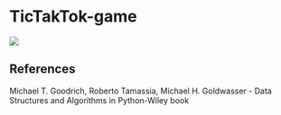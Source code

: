 # TicTakTok-game

![](https://github.com/omar178/TicTakTok-game/tree/master/images/download.png)
## References
Michael T. Goodrich, Roberto Tamassia, Michael H. Goldwasser - Data Structures and Algorithms in Python-Wiley book
